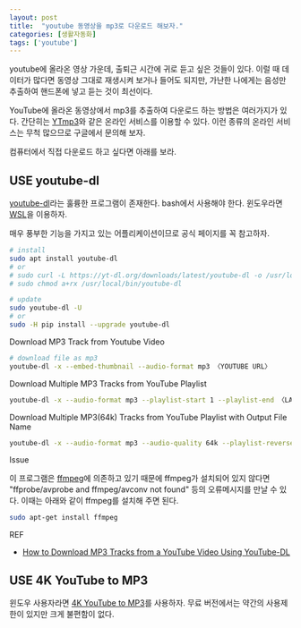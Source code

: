 ```yaml
---
layout: post
title:  "youtube 동영상을 mp3로 다운로드 해보자."
categories: [생활자동화]
tags: ['youtube']
---
```


youtube에 올라온 영상 가운데, 출퇴근 시간에 귀로 듣고 싶은 것들이 있다. 이럴 때 데이터가 많다면 동영상 그대로 재생시켜 보거나 들어도 되지만, 가난한 나에게는 음성만 추출하여 핸드폰에 넣고 듣는 것이 최선이다.

YouTube에 올라온 동영상에서 mp3를 추출하여 다운로드 하는 방법은 여러가지가 있다. 간단히는 [YTmp3](https://ytmp3.cc/en11/)와 같은 온라인 서비스를 이용할 수 있다. 이런 종류의 온라인 서비스는 무척 많으므로 구글에서 문의해 보자.

컴퓨터에서 직접 다운로드 하고 싶다면 아래를 보라.

## USE youtube-dl

[youtube-dl](https://github.com/ytdl-org/youtube-dl)라는 훌륭한 프로그램이 존재한다. bash에서 사용해야 한다. 윈도우라면 [WSL](https://docs.microsoft.com/ko-kr/windows/wsl/about)을 이용하자.  

매우 풍부한 기능을 가지고 있는 어플리케이션이므로 공식 페이지를 꼭 참고하자. 

```bash
# install
sudo apt install youtube-dl
# or
# sudo curl -L https://yt-dl.org/downloads/latest/youtube-dl -o /usr/local/bin/youtube-dl
# sudo chmod a+rx /usr/local/bin/youtube-dl
```

```bash
# update
sudo youtube-dl -U
# or
sudo -H pip install --upgrade youtube-dl
```

Download MP3 Track from Youtube Video

```bash
# download file as mp3
youtube-dl -x --embed-thumbnail --audio-format mp3 〈YOUTUBE URL〉
```

Download Multiple MP3 Tracks from YouTube Playlist

```bash
youtube-dl -x --audio-format mp3 --playlist-start 1 --playlist-end 〈LAST(int)〉 〈YOUTUBE PLAYLIST URL〉
```

Download Multiple MP3(64k) Tracks from YouTube Playlist with Output File Name

```bash
youtube-dl -x --audio-format mp3 --audio-quality 64k --playlist-reverse --playlist-start 1 --playlist-end 135  -o '%(playlist)s/%(playlist_index)s - %(title)s.%(ext)s' https://www.youtube.com/playlist?list=abcdefghijklmn
```

Issue

이 프로그램은 [ffmpeg](https://pinedance.github.io/blog/2018/01/13/manipulating-media-files-with-ffmpeg)에 의존하고 있기 때문에 ffmpeg가 설치되어 있지 않다면 "ffprobe/avprobe and ffmpeg/avconv not found" 등의 오류메시지를 만날 수 있다. 이때는 아래와 같이 ffmpeg를 설치해 주면 된다.

```bash
sudo apt-get install ffmpeg
```

REF
* [How to Download MP3 Tracks from a YouTube Video Using YouTube-DL](https://www.tecmint.com/download-mp3-song-from-youtube-videos/)

## USE 4K YouTube to MP3

윈도우 사용자라면 [4K YouTube to MP3](https://www.4kdownload.com/ko/products/youtubetomp3)를 사용하자. 무료 버전에서는 약간의 사용제한이 있지만 크게 불편함이 없다.
